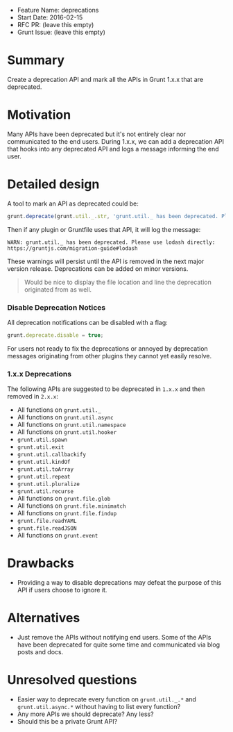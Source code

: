 - Feature Name: deprecations
- Start Date: 2016-02-15
- RFC PR: (leave this empty)
- Grunt Issue: (leave this empty)

# Summary
[summary]: #summary

Create a deprecation API and mark all the APIs in Grunt 1.x.x that are deprecated.

# Motivation
[motivation]: #motivation

Many APIs have been deprecated but it's not entirely clear nor communicated to
the end users. During 1.x.x, we can add a deprecation API that hooks into any
deprecated API and logs a message informing the end user.

# Detailed design
[design]: #detailed-design

A tool to mark an API as deprecated could be:

```js
grunt.deprecate(grunt.util._.str, 'grunt.util._ has been deprecated. Please use lodash directly: https://gruntjs.com/migration-guide#lodash');
```

Then if any plugin or Gruntfile uses that API, it will log the message:

```shell
WARN: grunt.util._ has been deprecated. Please use lodash directly: https://gruntjs.com/migration-guide#lodash
```

These warnings will persist until the API is removed in the next major version
release. Deprecations can be added on minor versions.

> Would be nice to display the file location and line the deprecation originated
> from as well.

### Disable Deprecation Notices

All deprecation notifications can be disabled with a flag:

```js
grunt.deprecate.disable = true;
```

For users not ready to fix the deprecations or annoyed by deprecation messages
originating from other plugins they cannot yet easily resolve.

### 1.x.x Deprecations

The following APIs are suggested to be deprecated in `1.x.x` and then removed
in `2.x.x`:

* All functions on `grunt.util._`
* All functions on `grunt.util.async`
* All functions on `grunt.util.namespace`
* All functions on `grunt.util.hooker`
* `grunt.util.spawn`
* `grunt.util.exit`
* `grunt.util.callbackify`
* `grunt.util.kindOf`
* `grunt.util.toArray`
* `grunt.util.repeat`
* `grunt.util.pluralize`
* `grunt.util.recurse`
* All functions on `grunt.file.glob`
* All functions on `grunt.file.minimatch`
* All functions on `grunt.file.findup`
* `grunt.file.readYAML`
* `grunt.file.readJSON`
* All functions on `grunt.event`

# Drawbacks
[drawbacks]: #drawbacks

* Providing a way to disable deprecations may defeat the purpose of this API if
  users choose to ignore it.

# Alternatives
[alternatives]: #alternatives

* Just remove the APIs without notifying end users. Some of the APIs have been
  deprecated for quite some time and communicated via blog posts and docs.

# Unresolved questions
[unresolved]: #unresolved-questions

* Easier way to deprecate every function on `grunt.util._.*` and `grunt.util.async.*`
  without having to list every function?
* Any more APIs we should deprecate? Any less?
* Should this be a private Grunt API?
